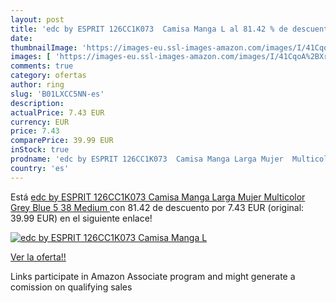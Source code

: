 ```yaml
---
layout: post
title: 'edc by ESPRIT 126CC1K073  Camisa Manga L al 81.42 % de descuento'
date: 
thumbnailImage: 'https://images-eu.ssl-images-amazon.com/images/I/41CqoA%2BXrOL._SL200_.jpg'
images: [ 'https://images-eu.ssl-images-amazon.com/images/I/41CqoA%2BXrOL._SL200_.jpg' ]
comments: true
category: ofertas
author: ring
slug: 'B01LXCC5NN-es'
description:
actualPrice: 7.43 EUR
currency: EUR
price: 7.43
comparePrice: 39.99 EUR
inStock: true
prodname: 'edc by ESPRIT 126CC1K073  Camisa Manga Larga Mujer  Multicolor  Grey Blue 5   38   Medium '
country: 'es'
---
```


Está [edc by ESPRIT 126CC1K073  Camisa Manga Larga Mujer  Multicolor  Grey Blue 5   38   Medium ](https://www.amazon.es/dp/B01LXCC5NN/?tag=tolees-21) con 81.42 de descuento por 7.43 EUR (original: 39.99 EUR) en el siguiente enlace!

[![edc by ESPRIT 126CC1K073  Camisa Manga L](https://images-eu.ssl-images-amazon.com/images/I/41CqoA%2BXrOL._SL200_.jpg)](https://www.amazon.es/dp/B01LXCC5NN/?tag=tolees-21)

[Ver la oferta!!](https://www.amazon.es/dp/B01LXCC5NN/?tag=tolees-21)

Links participate in Amazon Associate program and might generate a comission on qualifying sales


